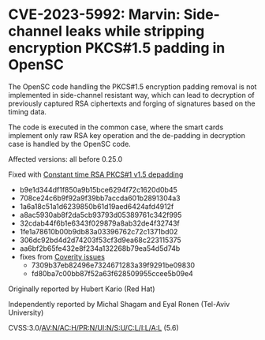 CVE-2023-5992: Marvin: Side-channel leaks while stripping encryption PKCS#1.5 padding in OpenSC
===============================================================================================

The OpenSC code handling the PKCS#1.5 encryption padding removal is not implemented in side-channel
resistant way, which can lead to decryption of previously captured RSA ciphertexts and forging of
signatures based on the timing data.

The code is executed in the common case, where the smart cards implement only raw RSA key operation
and the de-padding in decryption case is handled by the OpenSC code.

Affected versions: all before 0.25.0

Fixed with [Constant time RSA PKCS#1 v1.5 depadding](https://github.com/OpenSC/OpenSC/pull/2948)
* b9e1d344df1f850a9b15bce6294f72c1620d0b45
* 708ce24c6b9f92a9f39bb7accda601b2891304a3
* 1a6a18c51a1d6239850b61d19aed6424afd4912f
* a8ac5930ab8f2da5cb93793d05389761c342f995
* 32cdab44f6b1e6343f029879a8ab32de4f32743f
* 1fe1a78610b00b9db83a03396762c72c1371bd02
* 306dc92bd4d2d74203f53cf3d9ea68c223115375
* aa6bf2b65fe432e8f234a132268b79ea54d5d74b
* fixes from [Coverity issues](https://github.com/OpenSC/OpenSC/pull/3016)
  * 7309b37eb82496e7324671283a39f9291be09830
  * fd80ba7c00bb87f52a63f628509955ccee5b09e4

Originally reported by Hubert Kario (Red Hat)

Independently reported by Michal Shagam and Eyal Ronen (Tel-Aviv University)

CVSS:3.0/[AV:N/AC:H/PR:N/UI:N/S:U/C:L/I:L/A:L](https://nvd.nist.gov/vuln-metrics/cvss/v3-calculator?vector=AV:N/AC:H/PR:N/UI:N/S:U/C:L/I:L/A:L) (5.6)
